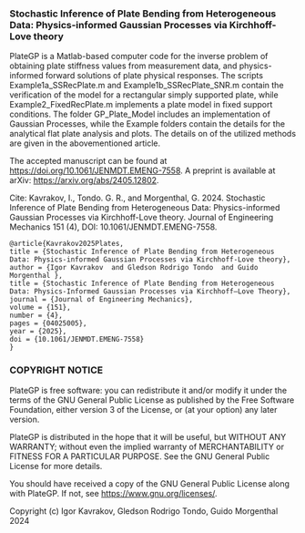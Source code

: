 ### Stochastic Inference of Plate Bending from Heterogeneous Data: Physics-informed Gaussian Processes via Kirchhoff-Love theory

PlateGP is a Matlab-based computer code for the inverse problem of obtaining plate stiffness values from measurement data, and physics-informed forward solutions of plate physical responses. The scripts Example1a_SSRecPlate.m and Example1b_SSRecPlate_SNR.m contain the verification of the model for a rectangular simply supported plate, while Example2_FixedRecPlate.m implements a plate model in fixed support conditions. The folder GP_Plate_Model includes an implementation of Gaussian Processes, while the Example folders contain the details for the analytical flat plate analysis and plots. The details on of the utilized methods are given in the abovementioned article.

The accepted manuscript can be found at https://doi.org/10.1061/JENMDT.EMENG-7558. A preprint is available at arXiv: https://arxiv.org/abs/2405.12802.

Cite: Kavrakov, I., Tondo. G. R., and Morgenthal, G. 2024. Stochastic Inference of Plate Bending from Heterogeneous Data: Physics-informed Gaussian Processes via Kirchhoff-Love theory. Journal of Engineering Mechanics 151 (4), DOI: 10.1061/JENMDT.EMENG-7558.

```
@article{Kavrakov2025Plates,
title = {Stochastic Inference of Plate Bending from Heterogeneous Data: Physics-informed Gaussian Processes via Kirchhoff-Love theory},
author = {Igor Kavrakov  and Gledson Rodrigo Tondo  and Guido Morgenthal },
title = {Stochastic Inference of Plate Bending from Heterogeneous Data: Physics-Informed Gaussian Processes via Kirchhoff–Love Theory},
journal = {Journal of Engineering Mechanics},
volume = {151},
number = {4},
pages = {04025005},
year = {2025},
doi = {10.1061/JENMDT.EMENG-7558}
}
```

### COPYRIGHT NOTICE

PlateGP is free software: you can redistribute it and/or modify it under the terms of the GNU General Public License as published by the Free Software Foundation, either version 3 of the License, or (at your option) any later version.

PlateGP is distributed in the hope that it will be useful, but WITHOUT ANY WARRANTY; without even the implied warranty of MERCHANTABILITY or FITNESS FOR A PARTICULAR PURPOSE. See the GNU General Public License for more details.

You should have received a copy of the GNU General Public License along with PlateGP. If not, see https://www.gnu.org/licenses/.

Copyright (c) Igor Kavrakov, Gledson Rodrigo Tondo, Guido Morgenthal 2024